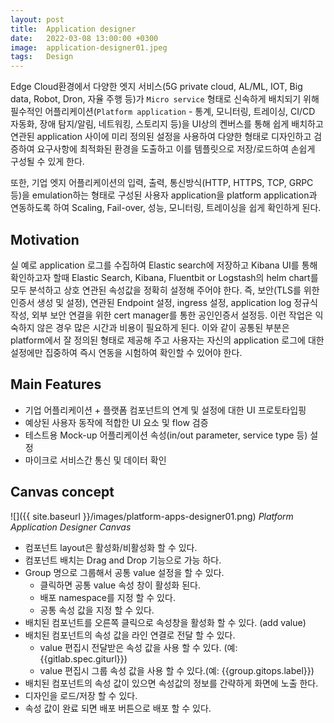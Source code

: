 ```yaml
---
layout: post
title:  Application designer
date:   2022-03-08 13:00:00 +0300
image:  application-designer01.jpeg
tags:   Design
---
```


Edge Cloud환경에서 다양한 엣지 서비스(5G private cloud, AL/ML, IOT, Big data, Robot, Dron, 자율 주행 등)가 `Micro service` 형태로 신속하게 배치되기 위해 필수적인 어플리케이션(`Platform application` - 통계, 모니터링, 트레이싱, CI/CD 자동화, 장애 탐지/알림, 네트워킹, 스토리지 등)을 UI상의 켄버스를 통해 쉽게 배치하고 연관된 application 사이에 미리 정의된 설정을 사용하여 다양한 형태로 디자인하고 검증하여 요구사항에 최적화된 환경을 도출하고 이를 템플릿으로 저장/로드하여 손쉽게 구성될 수 있게 한다. 

또한, 기업 엣지 어플리케이션의 입력, 출력, 통신방식(HTTP, HTTPS, TCP, GRPC 등)을 emulation하는 형태로 구성된 사용자 application을 platform application과 연동하도록 하여 Scaling, Fail-over, 성능, 모니터링, 트레이싱을 쉽게 확인하게 된다.

## Motivation
실 예로 application 로그를 수집하여 Elastic search에 저장하고 Kibana UI를 통해 확인하고자 할때 Elastic Search, Kibana, Fluentbit or Logstash의 helm chart를 모두 분석하고 상호 연관된 속성값을 정확히 설정해 주어야 한다. 즉, 보안(TLS를 위한 인증서 생성 및 설정), 연관된 Endpoint 설정, ingress 설정, application log 정규식 작성, 외부 보안 연결을 위한 cert manager를 통한 공인인증서 설정등. 이런 작업은 익숙하지 않은 경우 많은 시간과 비용이 필요하게 된다. 이와 같이 공통된 부분은 platform에서 잘 정의된 형태로 제공해 주고 사용자는 자신의 application 로그에 대한 설정에만 집중하여 즉시 연동을 시험하여 확인할 수 있어야 한다.

## Main Features

* 기업 어플리케이션 + 플랫폼 컴포넌트의 연계 및 설정에 대한 UI 프로토타입핑
* 예상된 사용자 동작에 적합한 UI 요소 및 flow 검증
* 테스트용 Mock-up 어플리케이션 속성(in/out parameter, service type 등) 설정
* 마이크로 서비스간 통신 및 데이터 확인


## Canvas concept
![]({{ site.baseurl }}/images/platform-apps-designer01.png)
*Platform Application Designer Canvas*

* 컴포넌트 layout은 활성화/비활성화 할 수 있다.
* 컴포넌트 배치는 Drag and Drop 기능으로 가능 하다.
* Group 명으로 그룹해서 공통 value 설정을 할 수 있다.
  - 클릭하면 공통 value 속성  창이 활성화 된다.
  - 배포 namespace를 지정 할 수 있다.
  - 공통 속성 값을 지정 할 수 있다.
* 배치된 컴포넌트를 오른쪽 클릭으로 속성창을 활성화 할 수 있다. (add value)
* 배치된 컴포넌트의 속성 값을 라인 연결로 전달 할 수 있다.
  - value 편집시 전달받은 속성 값을 사용 할 수 있다. (예: {{gitlab.spec.giturl}})
  - value 편집시 그룹 속성 값을 사용 할 수 있다.(예: {{group.gitops.label}})
* 배치된 컴포넌트의 속성 값이 있으면 속성값의 정보를 간략하게 화면에 노출 한다.
* 디자인을 로드/저장 할 수 있다.
* 속성 값이 완료 되면 배포 버튼으로 배포 할 수 있다.